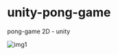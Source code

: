 # unity-pong-game

pong-game 2D - unity 

![img1](https://user-images.githubusercontent.com/43348565/67435402-ee8b5200-f5e3-11e9-810a-be4b16d7941e.png)

